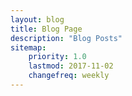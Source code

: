 ```yaml
---
layout: blog
title: Blog Page
description: "Blog Posts"
sitemap:
    priority: 1.0
    lastmod: 2017-11-02
    changefreq: weekly
---
```

